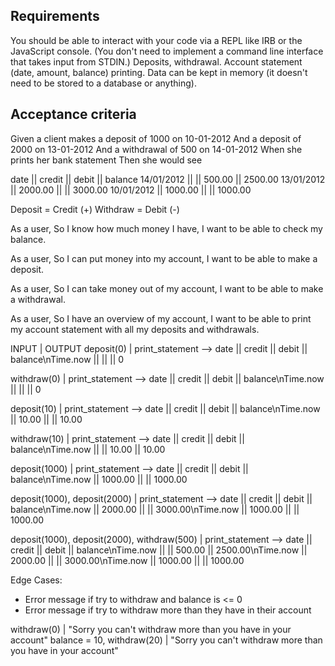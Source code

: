 ## Requirements
You should be able to interact with your code via a REPL like IRB or the JavaScript console. (You don't need to implement a command line interface that takes input from STDIN.)
Deposits, withdrawal.
Account statement (date, amount, balance) printing.
Data can be kept in memory (it doesn't need to be stored to a database or anything).

## Acceptance criteria
Given a client makes a deposit of 1000 on 10-01-2012
And a deposit of 2000 on 13-01-2012
And a withdrawal of 500 on 14-01-2012
When she prints her bank statement
Then she would see

date || credit || debit || balance
14/01/2012 || || 500.00 || 2500.00
13/01/2012 || 2000.00 || || 3000.00
10/01/2012 || 1000.00 || || 1000.00

Deposit = Credit (+)
Withdraw = Debit (-)

As a user,
So I know how much money I have,
I want to be able to check my balance.

As a user,
So I can put money into my account,
I want to be able to make a deposit.

As a user,
So I can take money out of my account,
I want to be able to make a withdrawal.

As a user,
So I have an overview of my account,
I want to be able to print my account statement with all my deposits and withdrawals.

INPUT         | OUTPUT
deposit(0)    | print_statement --> date || credit || debit || balance\nTime.now || || || 0

withdraw(0)   | print_statement --> date || credit || debit || balance\nTime.now || || || 0

deposit(10)    | print_statement --> date || credit || debit || balance\nTime.now || 10.00 || || 10.00

withdraw(10)    | print_statement --> date || credit || debit || balance\nTime.now ||  || 10.00 || 10.00

deposit(1000)    | print_statement --> date || credit || debit || balance\nTime.now || 1000.00 || || 1000.00

deposit(1000), deposit(2000)    | print_statement --> date || credit || debit || balance\nTime.now || 2000.00 || || 3000.00\nTime.now || 1000.00 || || 1000.00

deposit(1000), deposit(2000), withdraw(500)    | print_statement --> date || credit || debit || balance\nTime.now || || 500.00 || 2500.00\nTime.now || 2000.00 || || 3000.00\nTime.now || 1000.00 || || 1000.00

Edge Cases:
- Error message if try to withdraw and balance is <= 0
- Error message if try to withdraw more than they have in their account

withdraw(0)   | "Sorry you can't withdraw more than you have in your account"
balance = 10, withdraw(20) | "Sorry you can't withdraw more than you have in your account"
